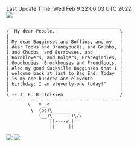Last Update Time: 
Wed Feb  9 22:06:03 UTC 2022
<br>![](https://img.shields.io/badge/%E5%A4%A7%E5%AE%B6-%E5%AE%89%E5%AE%89-green)<br>
```
 _________________________________________
/  My dear People.                        \
|                                         |
| My dear Bagginses and Boffins, and my   |
| dear Tooks and Brandybucks, and Grubbs, |
| and Chubbs, and Burrowses, and          |
| Hornblowers, and Bolgers, Bracegirdles, |
| Goodbodies, Brockhouses and Proudfoots. |
| Also my good Sackville Bagginses that I |
| welcome back at last to Bag End. Today  |
| is my one hundred and eleventh          |
| birthday: I am eleventy-one today!"     |
|                                         |
\ -- J. R. R. Tolkien                     /
 -----------------------------------------
        \   ^__^
         \  (oo)\_______
            (__)\       )\/\
                ||----w |
                ||     ||
```
![](https://github-readme-stats.vercel.app/api?username=chenlitw)
![](https://github-readme-stats.vercel.app/api/top-langs/?username=chenlitw)
